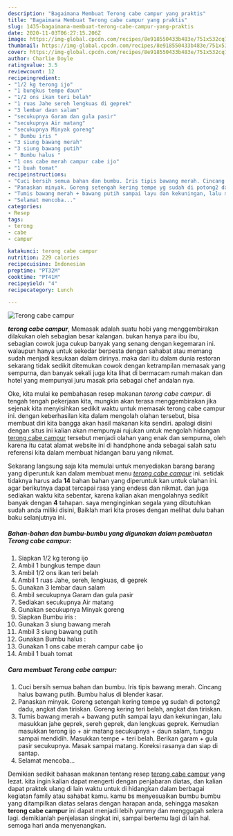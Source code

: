 ```yaml
---
description: "Bagaimana Membuat Terong cabe campur yang praktis"
title: "Bagaimana Membuat Terong cabe campur yang praktis"
slug: 1435-bagaimana-membuat-terong-cabe-campur-yang-praktis
date: 2020-11-03T06:27:15.206Z
image: https://img-global.cpcdn.com/recipes/8e918550433b483e/751x532cq70/terong-cabe-campur-foto-resep-utama.jpg
thumbnail: https://img-global.cpcdn.com/recipes/8e918550433b483e/751x532cq70/terong-cabe-campur-foto-resep-utama.jpg
cover: https://img-global.cpcdn.com/recipes/8e918550433b483e/751x532cq70/terong-cabe-campur-foto-resep-utama.jpg
author: Charlie Doyle
ratingvalue: 3.5
reviewcount: 12
recipeingredient:
- "1/2 kg terong ijo"
- "1 bungkus tempe daun"
- "1/2 ons ikan teri belah"
- "1 ruas Jahe sereh lengkuas di geprek"
- "3 lembar daun salam"
- "secukupnya Garam dan gula pasir"
- "secukupnya Air matang"
- "secukupnya Minyak goreng"
- " Bumbu iris "
- "3 siung bawang merah"
- "3 siung bawang putih"
- " Bumbu halus "
- "1 ons cabe merah campur cabe ijo"
- "1 buah tomat"
recipeinstructions:
- "Cuci bersih semua bahan dan bumbu. Iris tipis bawang merah. Cincang halus bawang putih. Bumbu halus di blender kasar."
- "Panaskan minyak. Goreng setengah kering tempe yg sudah di potong2 dadu, angkat dan tiriskan. Goreng kering teri belah, angkat dan tiriskan."
- "Tumis bawang merah + bawang putih sampai layu dan kekuningan, lalu masukkan jahe geprek, sereh geprek, dan lengkuas geprek. Kemudian masukkan terong ijo + air matang secukupnya + daun salam, tunggu sampai mendidih. Masukkan tempe + teri belah. Berikan garam + gula pasir secukupnya. Masak sampai matang. Koreksi rasanya dan siap di santap."
- "Selamat mencoba..."
categories:
- Resep
tags:
- terong
- cabe
- campur

katakunci: terong cabe campur 
nutrition: 229 calories
recipecuisine: Indonesian
preptime: "PT32M"
cooktime: "PT41M"
recipeyield: "4"
recipecategory: Lunch

---
```



![Terong cabe campur](https://img-global.cpcdn.com/recipes/8e918550433b483e/751x532cq70/terong-cabe-campur-foto-resep-utama.jpg)

<b><i>terong cabe campur</i></b>, Memasak adalah suatu hobi yang menggembirakan dilakukan oleh sebagian besar kalangan. bukan hanya para ibu ibu, sebagian cowok juga cukup banyak yang senang dengan kegemaran ini. walaupun hanya untuk sekedar berpesta dengan sahabat atau memang sudah menjadi kesukaan dalam dirinya. maka dari itu dalam dunia restoran sekarang tidak sedikit ditemukan cowok dengan ketrampilan memasak yang sempurna, dan banyak sekali juga kita lihat di bermacam rumah makan dan hotel yang mempunyai juru masak pria sebagai chef andalan nya.

Oke, kita mulai ke pembahasan resep makanan <i>terong cabe campur</i>. di tengah tengah pekerjaan kita, mungkin akan terasa menggembirakan jika sejenak kita menyisihkan sedikit waktu untuk memasak terong cabe campur ini. dengan keberhasilan kita dalam mengolah olahan tersebut, bisa membuat diri kita bangga akan hasil makanan kita sendiri. apalagi disini dengan situs ini kalian akan mempunyai rujukan untuk mengolah hidangan <u>terong cabe campur</u> tersebut menjadi olahan yang enak dan sempurna, oleh karena itu catat alamat website ini di handphone anda sebagai salah satu referensi kita dalam membuat hidangan baru yang nikmat.




Sekarang langsung saja kita memulai untuk menyediakan barang barang yang diperuntuk kan dalam membuat menu <u><i>terong cabe campur</i></u> ini. setidak tidaknya harus ada <b>14</b> bahan bahan yang diperuntuk kan untuk olahan ini. agar berikutnya dapat tercapai rasa yang endess dan nikmat. dan juga sediakan waktu kita sebentar, karena kalian akan mengolahnya sedikit banyak dengan <b>4</b> tahapan. saya menginginkan segala yang dibutuhkan sudah anda miliki disini, Baiklah mari kita proses dengan melihat dulu bahan baku selanjutnya ini.

<!--inarticleads1-->

##### Bahan-bahan dan bumbu-bumbu yang digunakan dalam pembuatan Terong cabe campur:

1. Siapkan 1/2 kg terong ijo
1. Ambil 1 bungkus tempe daun
1. Ambil 1/2 ons ikan teri belah
1. Ambil 1 ruas Jahe, sereh, lengkuas, di geprek
1. Gunakan 3 lembar daun salam
1. Ambil secukupnya Garam dan gula pasir
1. Sediakan secukupnya Air matang
1. Gunakan secukupnya Minyak goreng
1. Siapkan  Bumbu iris :
1. Gunakan 3 siung bawang merah
1. Ambil 3 siung bawang putih
1. Gunakan  Bumbu halus :
1. Gunakan 1 ons cabe merah campur cabe ijo
1. Ambil 1 buah tomat




<!--inarticleads2-->

##### Cara membuat Terong cabe campur:

1. Cuci bersih semua bahan dan bumbu. Iris tipis bawang merah. Cincang halus bawang putih. Bumbu halus di blender kasar.
1. Panaskan minyak. Goreng setengah kering tempe yg sudah di potong2 dadu, angkat dan tiriskan. Goreng kering teri belah, angkat dan tiriskan.
1. Tumis bawang merah + bawang putih sampai layu dan kekuningan, lalu masukkan jahe geprek, sereh geprek, dan lengkuas geprek. Kemudian masukkan terong ijo + air matang secukupnya + daun salam, tunggu sampai mendidih. Masukkan tempe + teri belah. Berikan garam + gula pasir secukupnya. Masak sampai matang. Koreksi rasanya dan siap di santap.
1. Selamat mencoba...




Demikian sedikit bahasan makanan tentang resep <u>terong cabe campur</u> yang lezat. kita ingin kalian dapat mengerti dengan penjabaran diatas, dan kalian dapat praktek ulang di lain waktu untuk di hidangkan dalam berbagai kegiatan family atau sahabat kamu. kamu bs menyesuaikan bumbu bumbu yang ditampilkan diatas selaras dengan harapan anda, sehingga masakan <b>terong cabe campur</b> ini dapat menjadi lebih yummy dan menggugah selera lagi. demikianlah penjelasan singkat ini, sampai bertemu lagi di lain hal. semoga hari anda menyenangkan.
